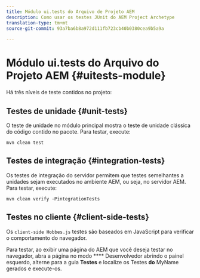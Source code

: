 ```yaml
---
title: Módulo ui.tests do Arquivo de Projeto AEM
description: Como usar os testes JUnit do AEM Project Archetype
translation-type: tm+mt
source-git-commit: 93a7ba6b8a972d111fb723cb40b0380cea9b5a9a

---
```



# Módulo ui.tests do Arquivo do Projeto AEM {#uitests-module}

Há três níveis de teste contidos no projeto:

## Testes de unidade {#unit-tests}

O teste de unidade no módulo [](core.md) principal mostra o teste de unidade clássica do código contido no pacote. Para testar, execute:

```
mvn clean test
```

## Testes de integração {#integration-tests}

Os testes de integração do servidor permitem que testes semelhantes a unidades sejam executados no ambiente AEM, ou seja, no servidor AEM. Para testar, execute:

```
mvn clean verify -PintegrationTests
```

## Testes no cliente {#client-side-tests}

Os `client-side Hobbes.js` testes são baseados em JavaScript para verificar o comportamento do navegador.

Para testar, ao exibir uma página do AEM que você deseja testar no navegador, abra a página no modo **** Desenvolvedor abrindo o painel esquerdo, alterne para a guia **Testes** e localize os Testes **do** MyName gerados e execute-os.
